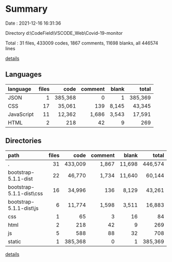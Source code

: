 # Summary

Date : 2021-12-16 16:31:36

Directory d:\CodeField\VSCODE_Web\Covid-19-monitor

Total : 31 files,  433009 codes, 1867 comments, 11698 blanks, all 446574 lines

[details](details.md)

## Languages
| language | files | code | comment | blank | total |
| :--- | ---: | ---: | ---: | ---: | ---: |
| JSON | 1 | 385,368 | 0 | 1 | 385,369 |
| CSS | 17 | 35,061 | 139 | 8,145 | 43,345 |
| JavaScript | 11 | 12,362 | 1,686 | 3,543 | 17,591 |
| HTML | 2 | 218 | 42 | 9 | 269 |

## Directories
| path | files | code | comment | blank | total |
| :--- | ---: | ---: | ---: | ---: | ---: |
| . | 31 | 433,009 | 1,867 | 11,698 | 446,574 |
| bootstrap-5.1.1-dist | 22 | 46,770 | 1,734 | 11,640 | 60,144 |
| bootstrap-5.1.1-dist\css | 16 | 34,996 | 136 | 8,129 | 43,261 |
| bootstrap-5.1.1-dist\js | 6 | 11,774 | 1,598 | 3,511 | 16,883 |
| css | 1 | 65 | 3 | 16 | 84 |
| html | 2 | 218 | 42 | 9 | 269 |
| js | 5 | 588 | 88 | 32 | 708 |
| static | 1 | 385,368 | 0 | 1 | 385,369 |

[details](details.md)